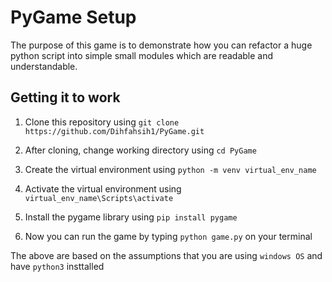 # PyGame Setup
The purpose of this game is to demonstrate how you can refactor a huge python script into simple small modules which are readable and understandable.

## Getting it to work
1. Clone this repository using `git clone https://github.com/Dihfahsih1/PyGame.git`

2. After cloning, change working directory using `cd PyGame`

3. Create the virtual environment using `python -m venv virtual_env_name`

4. Activate the virtual environment using `virtual_env_name\Scripts\activate`

5. Install the pygame library using `pip install pygame`

6. Now you can run the game by typing `python game.py` on your terminal

The above are based on the assumptions that you are using `windows OS` and have `python3` insttalled

